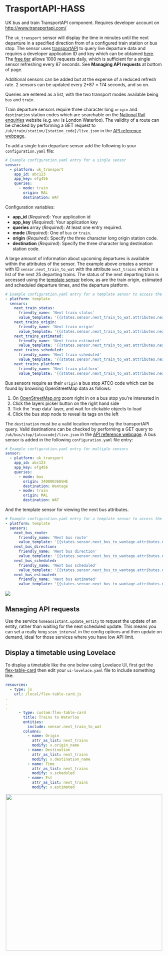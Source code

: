 # TrasportAPI-HASS
UK bus and train TransportAPI component. Requires developer account on http://www.transportapi.com/

The `uk_transport` sensor will display the time in minutes until the next departure in a specified direction from of a configured train station or bus stop. The sensor uses [transportAPI](http://www.transportapi.com/) to query live departure data and requires a developer application ID and key which can be obtained [here](https://developer.transportapi.com/). The [free tier](http://www.transportapi.com/plans/) allows 1000 requests daily, which is sufficient for a single sensor refreshing every 87 seconds. See **Managing API requests** at bottom of page.

Additional sensors can be added but at the expense of a reduced refresh rate. 2 sensors can be updated every 2*87 = 174 seconds, and so on.

Queries are entered as a list, with the two transport modes available being `bus` and `train`.

Train departure sensors require three character long `origin` and `destination` station codes which are searchable on the [National Rail enquiries](http://www.nationalrail.co.uk/times_fares/ldb.aspx) website (e.g. `WAT` is London Waterloo). The validity of a route can be checked by performing a GET request to `/uk/train/station/{station_code}/live.json` in the [API reference webpage](https://developer.transportapi.com/docs?raml=https://transportapi.com/v3/raml/transportapi.raml##request_uk_train_station_station_code_live_json).

To add a single train departure sensor add the following to your `configuration.yaml` file:


```yaml
# Example configuration.yaml entry for a single sensor
sensor:
  - platform: uk_transport
    app_id: abc123
    app_key: efg456
    queries:
      - mode: train
        origin: MAL
        destination: WAT
```

Configuration variables:

- **app_id** (*Required*): Your application id
- **app_key** (*Required*): Your application key
- **queries** array (*Required*): At least one entry required.
- **mode** (*Required*): One of `bus` or `train`.
- **origin** (*Required*): Specify the three character long origin station code.
- **destination** (*Required*): Specify the three character long destination station code.

A large amount of information about upcoming departures is available within the attributes of the sensor. The example above creates a sensor with ID `sensor.next_train_to_wat` with the attribute `next_trains` which is a list of the next 25 departing trains. The status of the next departing train is accessed using the [template sensor](https://home-assistant.io/components/sensor.template/) below, as are the train origin, estimated and scheduled departure times, and the departure platform.

```yaml
# Example configuration.yaml entry for a template sensor to access the attributes of the next departing train.
- platform: template
  sensors:
    next_train_status:
      friendly_name: 'Next train status'
      value_template: '{{states.sensor.next_train_to_wat.attributes.next_trains[0].status}}'
    next_trains_origin:
      friendly_name: 'Next train origin'
      value_template: '{{states.sensor.next_train_to_wat.attributes.next_trains[0].origin_name}}'
    next_trains_estimated:
      friendly_name: 'Next train estimated'
      value_template: '{{states.sensor.next_train_to_wat.attributes.next_trains[0].estimated}}'
    next_trains_scheduled:
      friendly_name: 'Next train scheduled'
      value_template: '{{states.sensor.next_train_to_wat.attributes.next_trains[0].scheduled}}'
    next_trains_platform:
      friendly_name: 'Next train platform'
      value_template: '{{states.sensor.next_train_to_wat.attributes.next_trains[0].platform}}'

```

Bus sensors require as their `origin` a bus stop ATCO code which can be found by browsing OpenStreetMap data as
follows:

1. On [OpenStreetMap.org](http://www.openstreetmap.org/) zoom right in on a bus
stop you're interested in
2. Click the layers picker button on the right hand side
3. Tick the 'map data' layer, and wait for clickable objects to load
4. Click the bus stop node to reveal its tags on the left

The `destination` must be a valid location returned by the transportAPI query. Valid destinations can be checked by performing a GET query to  `/uk/bus/stop/{atcocode}/live.json` in the [API reference webpage](https://developer.transportapi.com/docs?raml=https://transportapi.com/v3/raml/transportapi.raml##bus_information). A bus sensor is added in the following `configuration.yaml` file entry:

```yaml
# Example configuration.yaml entry for multiple sensors
sensor:
  - platform: uk_transport
    app_id: abc123
    app_key: efg456
    queries:
      - mode: bus
        origin: 340000368SHE
        destination: Wantage
      - mode: train
        origin: MAL
        destination: WAT
```

And the template sensor for viewing the next bus attributes.

```yaml
# Example configuration.yaml entry for a template sensor to access the attributes of the next departing bus.
- platform: template
  sensors:
    next_bus_route:
      friendly_name: 'Next bus route'
      value_template: '{{states.sensor.next_bus_to_wantage.attributes.next_buses[0].route}}'
    next_bus_direction:
      friendly_name: 'Next bus direction'
      value_template: '{{states.sensor.next_bus_to_wantage.attributes.next_buses[0].direction}}'
    next_bus_scheduled:
      friendly_name: 'Next bus scheduled'
      value_template: '{{states.sensor.next_bus_to_wantage.attributes.next_buses[0].scheduled}}'
    next_bus_estimated:
      friendly_name: 'Next bus estimated'
      value_template: '{{states.sensor.next_bus_to_wantage.attributes.next_buses[0].estimated}}'

```

<img src="https://github.com/robmarkcole/TrasportAPI-HASS/blob/master/Usage.png">

## Managing API requests
Use the service `homeassistant.update_entity` to request the update of an entity, rather than waiting for the next scheduled update. This means you can set a really long `scan_interval` in the config options and then update on demand, ideal for those services where you have low API limit.

## Display a timetable using Lovelace
To display a timetable like the one below using Lovelace UI, first get the [flex-table-card](https://github.com/custom-cards/flex-table-card) then edit your `ui-lovelace.yaml` file to include something like:

```yaml
resources:
  - type: js
    url: /local/flex-table-card.js
.
.
.
      - type: custom:flex-table-card
        title: Trains to Waterloo
        entities:
          include: sensor.next_train_to_wat
        columns:
          - name: Origin
            attr_as_list: next_trains
            modify: x.origin_name
          - name: Destination
            attr_as_list: next_trains
            modify: x.destination_name
          - name: Time
            attr_as_list: next_trains
            modify: x.scheduled
          - name: Est
            attr_as_list: next_trains
            modify: x.estimated
```

<p align="center">
<img src="https://github.com/robmarkcole/TrasportAPI-HASS/blob/master/lovelace_timetable.png" width="500">
</p>
